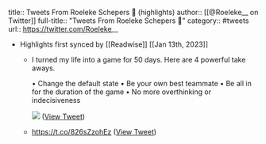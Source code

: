 title:: Tweets From Roeleke Schepers 🚢 (highlights)
author:: [[@Roeleke__ on Twitter]]
full-title:: "Tweets From Roeleke Schepers 🚢"
category:: #tweets
url:: https://twitter.com/Roeleke__

- Highlights first synced by [[Readwise]] [[Jan 13th, 2023]]
	- I turned my life into a game for 50 days. Here are 4 powerful take aways.
	  
	  • Change the default state
	  • Be your own best teammate 
	  • Be all in for the duration of the game
	  • No more overthinking or indecisiveness 
	  
	  ![](https://pbs.twimg.com/media/Fl_JmWjX0AEJT0b.jpg) ([View Tweet](https://twitter.com/Roeleke__/status/1612228855200112641))
	- https://t.co/826sZzohEz ([View Tweet](https://twitter.com/Roeleke__/status/1612537347278512134))